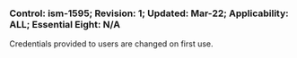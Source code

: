 ### Control: ism-1595; Revision: 1; Updated: Mar-22; Applicability: ALL; Essential Eight: N/A
<p>Credentials provided to users are changed on first use.</p>